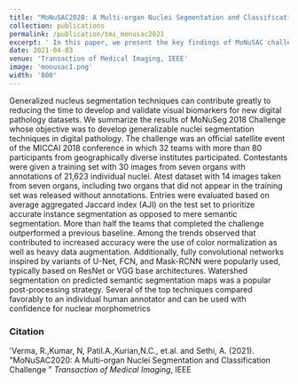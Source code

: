 ```yaml
---
title: "MoNuSAC2020: A Multi-organ Nuclei Segmentation and Classification Challenge"
collection: publications
permalink: /publication/tmi_monusac2021
excerpt: ' In this paper, we present the key findings of MoNuSAC challenge at [ISBI 2020](https://monusac-2020.grand-challenge.org/)'
date: 2021-04-03
venue: 'Transaction of Medical Imaging, IEEE'
image: 'monusac1.png'
width: '800'
---
```

Generalized nucleus segmentation techniques can contribute greatly to reducing the time to develop and validate visual biomarkers for new digital pathology datasets. We summarize the results of MoNuSeg 2018 Challenge whose objective was to develop generalizable nuclei segmentation techniques in digital pathology. The challenge was an official satellite event of the
MICCAI 2018 conference in which 32 teams with more than 80 participants from geographically diverse institutes participated. Contestants were given a training set with 30 images from seven organs with annotations of 21,623 individual nuclei. Atest dataset with 14 images taken from seven organs, including two organs that did not appear in the training set was released
without annotations. Entries were evaluated based on average aggregated Jaccard index (AJI) on the test set to prioritize accurate instance segmentation as opposed to mere semantic segmentation. More than half the teams that completed the challenge outperformed a previous baseline. Among the trends observed that contributed to increased accuracy were the use of color normalization as well as heavy data augmentation.
Additionally, fully convolutional networks inspired by variants of U-Net, FCN, and Mask-RCNN were popularly used, typically based on ResNet or VGG base architectures. Watershed segmentation on predicted semantic segmentation maps was a popular post-processing strategy. Several of the top techniques compared favorably to an individual human annotator and can be used with confidence for nuclear morphometrics

### Citation
'Verma, R.,Kumar, N, Patil.A.,Kurian,N.C., et.al. and Sethi, A. (2021). &quot;MoNuSAC2020: A Multi-organ Nuclei Segmentation and Classification Challenge &quot; <i>Transaction of Medical Imaging</i>, IEEE 

